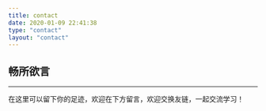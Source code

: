 ```yaml
---
title: contact
date: 2020-01-09 22:41:38
type: "contact"
layout: "contact"
---
```

## 畅所欲言
---
在这里可以留下你的足迹，欢迎在下方留言，欢迎交换友链，一起交流学习！